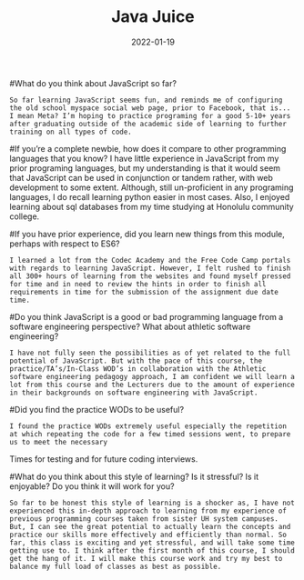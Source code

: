 ﻿---
layout: essay
type: essay
title: Java Juice
date: 2022-01-19
---


#What do you think about JavaScript so far? 

	So far learning JavaScript seems fun, and reminds me of configuring the old school myspace social web page, prior to Facebook, that is... I mean Meta? I’m hoping to practice programing for a good 5-10+ years after graduating outside of the academic side of learning to further training on all types of code.

#If you’re a complete newbie, how does it compare to other programming languages that you know? 
	I have little experience in JavaScript from my prior programing languages, but my understanding is that it would seem that JavaScript can be used in conjunction or tandem rather, with web development to some extent. Although, still un-proficient in any programing languages, I do recall learning python easier in most cases. Also, I enjoyed learning about sql databases from my time studying at Honolulu community college.

#If you have prior experience, did you learn new things from this module, perhaps with respect to ES6? 

	I learned a lot from the Codec Academy and the Free Code Camp portals with regards to learning JavaScript. However, I felt rushed to finish all 300+ hours of learning from the websites and found myself pressed for time and in need to review the hints in order to finish all requirements in time for the submission of the assignment due date time. 

#Do you think JavaScript is a good or bad programming language from a software engineering perspective? What about athletic software engineering? 

	I have not fully seen the possibilities as of yet related to the full potential of JavaScript. But with the pace of this course, the practice/TA’s/In-Class WOD’s in collaboration with the Athletic software engineering pedagogy approach, I am confident we will learn a lot from this course and the Lecturers due to the amount of experience in their backgrounds on software engineering with JavaScript. 

#Did you find the practice WODs to be useful? 

	I found the practice WODs extremely useful especially the repetition at which repeating the code for a few timed sessions went, to prepare us to meet the necessary 
Times for testing and for future coding interviews. 

#What do you think about this style of learning? Is it stressful? Is it enjoyable? Do you think it will work for you?

	So far to be honest this style of learning is a shocker as, I have not experienced this in-depth approach to learning from my experience of previous programming courses taken from sister UH system campuses. But, I can see the great potential to actually learn the concepts and practice our skills more effectively and efficiently than normal. So far, this class is exciting and yet stressful, and will take some time getting use to. I think after the first month of this course, I should get the hang of it. I will make this course work and try my best to balance my full load of classes as best as possible. 

